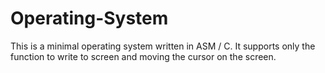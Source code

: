 # Operating-System
This is a minimal operating system written in ASM / C. It supports only the function to write to screen and moving the cursor on the screen.
